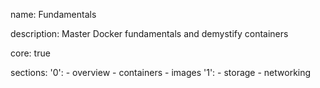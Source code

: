 name: Fundamentals

description: Master Docker fundamentals and demystify containers

core: true

sections:
  '0':
    - overview
    - containers
    - images
  '1':
    - storage
    - networking


